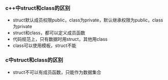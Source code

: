 ### c++中struct和class的区别

* struct默认成员权限public，class为private，默认继承权限为public，class为private
* struct和class，都可以定义成员函数
* 代码规范上，只有数据时用struct，其他用class
* class可以使用模板，struct不能

### c中struct和class的区别

* struct不可以有成员函数，只能作为数据集合
